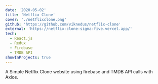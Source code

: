```yaml
---
date: '2020-05-02'
title: 'Netflix Clone'
cover: './netflixclone.png'
github: 'https://github.com/viknedus/netflix-clone'
external: 'https://netflix-clone-sigma-five.vercel.app/'
tech:
  - React.js
  - Redux
  - Firebase
  - TMDB API
showInProjects: true
---
```


A Simple Netflix Clone website using firebase and TMDB API calls with Axios.
